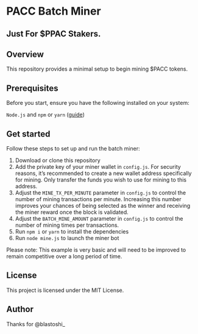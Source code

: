 # PACC Batch Miner
## Just For $PPAC Stakers.

## Overview
This repository provides a minimal setup to begin mining $PACC tokens.

## Prerequisites
Before you start, ensure you have the following installed on your system: 

```Node.js``` and ```npm``` or ```yarn``` ([guide](https://docs.npmjs.com/downloading-and-installing-node-js-and-npm))

## Get started
Follow these steps to set up and run the batch miner:
1. Download or clone this repository
2. Add the private key of your miner wallet in ```config.js```. For security reasons, it’s recommended to create a new wallet address specifically for mining. Only transfer the funds you wish to use for mining to this address.
3. Adjust the ```MINE_TX_PER_MINUTE``` parameter in ```config.js``` to control the number of mining transactions per minute. Increasing this number improves your chances of being selected as the winner and receiving the miner reward once the block is validated.
3. Adjust the ```BATCH_MINE_AMOUNT``` parameter in ```config.js``` to control the number of mining times per transactions. 
4. Run ```npm i``` or ```yarn``` to install the dependencies
5. Run ```node mine.js``` to launch the miner bot

Please note: This example is very basic and will need to be improved to remain competitive over a long period of time.

## License

This project is licensed under the MIT License.

## Author

Thanks for @blastoshi_
